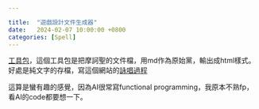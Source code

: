 ```yaml
---

title:  "遊戲設計文件生成器"
date:   2024-02-07 10:00:00 +0800
categories: [Spell]
---
```


[工具包](https://posetmage.com/GameDesign/Tool/)，這個工具包是把摩訶聖的文件檔，用md作為原始黨，輸出成html樣式。好處是純文字的存檔，寫這個網站的[詠唱過程](./2024-02-07)

這算是蠻有趣的感覺，因為AI很常寫functional programming，我原本不熟fp，看AI的code都要想一下。